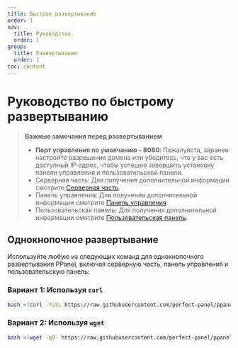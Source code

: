 ```yaml
---
title: Быстрое развертывание
order: 1
nav:
  title: Руководство
  order: 1
group:
  title: Развертывание
  order: 1
toc: content
---
```


# Руководство по быстрому развертыванию

> **Важные замечания перед развертыванием**
>
> - **Порт управления по умолчанию - 8080**: Пожалуйста, заранее настройте разрешение домена или убедитесь, что у вас есть доступный IP-адрес, чтобы успешно завершить установку панели управления и пользовательской панели.
> - Серверная часть: Для получения дополнительной информации смотрите [Серверная часть](/guide/server).
> - Панель управления: Для получения дополнительной информации смотрите [Панель управления](/guide/admin).
> - Пользовательская панель: Для получения дополнительной информации смотрите [Пользовательская панель](/guide/user).

## Однокнопочное развертывание

Используйте любую из следующих команд для однокнопочного развертывания PPanel, включая серверную часть, панель управления и пользовательскую панель:

### Вариант 1: Используя `curl`

```bash
bash <(curl -fsSL https://raw.githubusercontent.com/perfect-panel/ppanel-script/refs/heads/main/install.sh)
```

### Вариант 2: Используя `wget`

```bash
bash <(wget -qO- https://raw.githubusercontent.com/perfect-panel/ppanel-script/refs/heads/main/install.sh)
```

